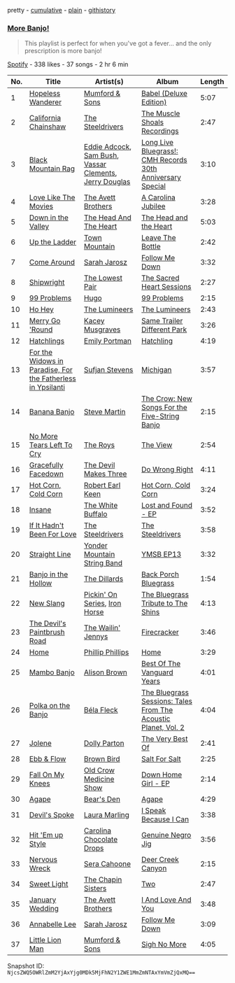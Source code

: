 pretty - [cumulative](/playlists/cumulative/1W2XJETQjFYdzT4GuhBHmS.md) - [plain](/playlists/plain/1W2XJETQjFYdzT4GuhBHmS) - [githistory](https://github.githistory.xyz/mackorone/spotify-playlist-archive/blob/main/playlists/plain/1W2XJETQjFYdzT4GuhBHmS)

### [More Banjo!](https://open.spotify.com/playlist/1W2XJETQjFYdzT4GuhBHmS)

> This playlist is perfect for when you've got a fever..\. and the only prescription is more banjo!

[Spotify](https://open.spotify.com/user/spotify) - 338 likes - 37 songs - 2 hr 6 min

| No. | Title | Artist(s) | Album | Length |
|---|---|---|---|---|
| 1 | [Hopeless Wanderer](https://open.spotify.com/track/2MyqLgJ8Ek3ElMJlFu9G3K) | [Mumford & Sons](https://open.spotify.com/artist/3gd8FJtBJtkRxdfbTu19U2) | [Babel \(Deluxe Edition\)](https://open.spotify.com/album/1SKwteICgxOCIoqtCUqpR6) | 5:07 |
| 2 | [California Chainshaw](https://open.spotify.com/track/2V0iY3RWF0AngxKR5ZJA8c) | [The Steeldrivers](https://open.spotify.com/artist/3bLSAQPeix7Xm2e5Gtn48R) | [The Muscle Shoals Recordings](https://open.spotify.com/album/2QOn9dnvjzhGZoH90eCFYI) | 2:47 |
| 3 | [Black Mountain Rag](https://open.spotify.com/track/1B4zObnZbdqUBjE7v6aWOK) | [Eddie Adcock](https://open.spotify.com/artist/40A1bNp59R6AdFC8IG7XoL), [Sam Bush](https://open.spotify.com/artist/3Fud2i8WgXSZCVmi961lXm), [Vassar Clements](https://open.spotify.com/artist/3kRUvBTtkaTGxDczyLC4fU), [Jerry Douglas](https://open.spotify.com/artist/4YgACLaoEjPl4kVZ5WmBN9) | [Long Live Bluegrass!: CMH Records 30th Anniversary Special](https://open.spotify.com/album/7fLU6QdxpWlHaIPzC01tUO) | 3:10 |
| 4 | [Love Like The Movies](https://open.spotify.com/track/4N8CZ0oF0Ia4tv8yfux0Y3) | [The Avett Brothers](https://open.spotify.com/artist/196lKsA13K3keVXMDFK66q) | [A Carolina Jubilee](https://open.spotify.com/album/3mxeKWIHzJShLJ2MbPYSFm) | 3:28 |
| 5 | [Down in the Valley](https://open.spotify.com/track/5Gtn8HgCAo0TUiaKKgP6us) | [The Head And The Heart](https://open.spotify.com/artist/0n94vC3S9c3mb2HyNAOcjg) | [The Head and the Heart](https://open.spotify.com/album/0xWfhCMYmaiCXtLOuyPoLF) | 5:03 |
| 6 | [Up the Ladder](https://open.spotify.com/track/2n5qZkNDDemn1veoksN32Z) | [Town Mountain](https://open.spotify.com/artist/5cudslRGWg0GsXaN79Wifs) | [Leave The Bottle](https://open.spotify.com/album/2cIBKspWE0xodJG5L0s3jr) | 2:42 |
| 7 | [Come Around](https://open.spotify.com/track/59Ox8HPvo4u2znbpQGUPhR) | [Sarah Jarosz](https://open.spotify.com/artist/6nFBonVf7Lqaj05R0v5VGJ) | [Follow Me Down](https://open.spotify.com/album/2cPpuYcfaL9t4CqPC8akAP) | 3:32 |
| 8 | [Shipwright](https://open.spotify.com/track/2OfdaVw1fGdoOSIFyfjVok) | [The Lowest Pair](https://open.spotify.com/artist/0q9jV5Ht9bBTX6pHgzRjRg) | [The Sacred Heart Sessions](https://open.spotify.com/album/2r1Q0zQTpWNP0SFNDxTBgK) | 2:27 |
| 9 | [99 Problems](https://open.spotify.com/track/4DeJh8QnlwWU6Rd6eTFjKB) | [Hugo](https://open.spotify.com/artist/3VSHFjwG94ubNcoST9hfxX) | [99 Problems](https://open.spotify.com/album/3TBDCjBYVFz61KeoSCen0V) | 2:15 |
| 10 | [Ho Hey](https://open.spotify.com/track/5BSndweF91KDqyxANsZcQH) | [The Lumineers](https://open.spotify.com/artist/16oZKvXb6WkQlVAjwo2Wbg) | [The Lumineers](https://open.spotify.com/album/155N1gV0cIFYaLiy3I5d83) | 2:43 |
| 11 | [Merry Go 'Round](https://open.spotify.com/track/5UDqWOgDdixYMAgAyNbpgh) | [Kacey Musgraves](https://open.spotify.com/artist/70kkdajctXSbqSMJbQO424) | [Same Trailer Different Park](https://open.spotify.com/album/6IGpQUt0KNi5rBUXZZOFI6) | 3:26 |
| 12 | [Hatchlings](https://open.spotify.com/track/1Lyx35A2tc1ctmt8jX2JeK) | [Emily Portman](https://open.spotify.com/artist/54AJMblioei5X7hlGg4U9K) | [Hatchling](https://open.spotify.com/album/7GvQJoASjgWs3bX8tuA8TT) | 4:19 |
| 13 | [For the Widows in Paradise, For the Fatherless in Ypsilanti](https://open.spotify.com/track/2vlAtG8OJdg8XW3Gh8CCZ2) | [Sufjan Stevens](https://open.spotify.com/artist/4MXUO7sVCaFgFjoTI5ox5c) | [Michigan](https://open.spotify.com/album/3plkEj2U2OQGOXwbxRmmrl) | 3:57 |
| 14 | [Banana Banjo](https://open.spotify.com/track/0jDbdPGKODhw2aLPBHheNK) | [Steve Martin](https://open.spotify.com/artist/1Bd4UVlqlaKEXYRG3wgrCK) | [The Crow: New Songs For the Five\-String Banjo](https://open.spotify.com/album/3R61oxnuAC6eHzbdNeLCTr) | 2:15 |
| 15 | [No More Tears Left To Cry](https://open.spotify.com/track/3ngrcMwKm0GdGcvrrb854f) | [The Roys](https://open.spotify.com/artist/1ET62Lxu5peZiAvgIKcnH6) | [The View](https://open.spotify.com/album/2rTyRh0DUadKdhPgaNd4jw) | 2:54 |
| 16 | [Gracefully Facedown](https://open.spotify.com/track/1Ppn5e9ounSzQ0ucVlfkRM) | [The Devil Makes Three](https://open.spotify.com/artist/63knPlGzLHTNDf1J78Fvte) | [Do Wrong Right](https://open.spotify.com/album/0fMFnSJdL2B63PYbpIAbrz) | 4:11 |
| 17 | [Hot Corn, Cold Corn](https://open.spotify.com/track/5TeQlkGxsSRLjxsvATa4KG) | [Robert Earl Keen](https://open.spotify.com/artist/1jjpkAHC8bd9fRFfgKyYLP) | [Hot Corn, Cold Corn](https://open.spotify.com/album/1v8aUMpCrmIyl5EBBkIkEH) | 3:24 |
| 18 | [Insane](https://open.spotify.com/track/55PHqEoziYl6U3v3Qm2OOt) | [The White Buffalo](https://open.spotify.com/artist/3ohcHMuUq1717s8AH17hfT) | [Lost and Found \- EP](https://open.spotify.com/album/6KYPCZ50GNlXAfq9daPfQe) | 3:52 |
| 19 | [If It Hadn't Been For Love](https://open.spotify.com/track/3aRq5YBcfGXPhIgtu8ANCB) | [The Steeldrivers](https://open.spotify.com/artist/3bLSAQPeix7Xm2e5Gtn48R) | [The Steeldrivers](https://open.spotify.com/album/27a8IpnnJ4OOK17zs2jf6X) | 3:58 |
| 20 | [Straight Line](https://open.spotify.com/track/1gY9JlvPoziwFfjs9nAfc0) | [Yonder Mountain String Band](https://open.spotify.com/artist/1ReHC2jB2DGoPbMYhzuFuO) | [YMSB EP13](https://open.spotify.com/album/0LrsT5wT9Y6lSutgvUzXi7) | 3:32 |
| 21 | [Banjo in the Hollow](https://open.spotify.com/track/3aJtHHAiq4HGM1FPtMDbLy) | [The Dillards](https://open.spotify.com/artist/3WAkTbMThUvVRq5keECFtS) | [Back Porch Bluegrass](https://open.spotify.com/album/3g3awNPtHQE1qcyBOTnlea) | 1:54 |
| 22 | [New Slang](https://open.spotify.com/track/2YcILFkmZHNi5qCqgP9F0R) | [Pickin' On Series](https://open.spotify.com/artist/6AEIKVwB27miPI3uJxM4Dw), [Iron Horse](https://open.spotify.com/artist/1v3CnxHAtLMfZW8v5dGj7t) | [The Bluegrass Tribute to The Shins](https://open.spotify.com/album/1Nl3ddmgHlbuFp1v7nCHIC) | 4:13 |
| 23 | [The Devil's Paintbrush Road](https://open.spotify.com/track/4iz0j0sXEpKvUV6zWyBSSL) | [The Wailin' Jennys](https://open.spotify.com/artist/331QVEZKK1yz5KhYiR2pBj) | [Firecracker](https://open.spotify.com/album/2UDTbcRmFVjrFnFSwmfe8z) | 3:46 |
| 24 | [Home](https://open.spotify.com/track/2ZQyksYO4zzhyHNcueL0CP) | [Phillip Phillips](https://open.spotify.com/artist/6p5JxpTc7USNnBnLzctyd4) | [Home](https://open.spotify.com/album/3ZZ8jN93SBl4v8lF79eVzS) | 3:29 |
| 25 | [Mambo Banjo](https://open.spotify.com/track/5T56pcPti5jyR1wkk3necz) | [Alison Brown](https://open.spotify.com/artist/01ts5a7R3WkeE2oKIouXEK) | [Best Of The Vanguard Years](https://open.spotify.com/album/0WEd2PpiPxuD8RX576wiWK) | 4:01 |
| 26 | [Polka on the Banjo](https://open.spotify.com/track/5qXi0qY4FgYFBtOTFBbzJl) | [Béla Fleck](https://open.spotify.com/artist/2ka8z2lwkcp13fG8Wyv3xU) | [The Bluegrass Sessions: Tales From The Acoustic Planet, Vol\. 2](https://open.spotify.com/album/34rQGJXHlECil6fZUIHm7q) | 4:04 |
| 27 | [Jolene](https://open.spotify.com/track/4uPy7xWRobevPQeRrEGlc0) | [Dolly Parton](https://open.spotify.com/artist/32vWCbZh0xZ4o9gkz4PsEU) | [The Very Best Of](https://open.spotify.com/album/4tiugeQTnIJLzDHkWHYs7d) | 2:41 |
| 28 | [Ebb & Flow](https://open.spotify.com/track/4zC2HgUsuIxn2OS8e9PUVy) | [Brown Bird](https://open.spotify.com/artist/5zzbSFZMVpvxSlWAkqqtHP) | [Salt For Salt](https://open.spotify.com/album/0SVsGgGApRYVXP466ywwsC) | 2:25 |
| 29 | [Fall On My Knees](https://open.spotify.com/track/3KfbOr4e59w9vxmoIH23On) | [Old Crow Medicine Show](https://open.spotify.com/artist/4DBi4EYXgiqbkxvWUXUzMi) | [Down Home Girl \- EP](https://open.spotify.com/album/7viKmi3CRdgPBUKaUi6MXh) | 2:14 |
| 30 | [Agape](https://open.spotify.com/track/6nLzJ8T2TP4vf7Bfm3Kcd2) | [Bear's Den](https://open.spotify.com/artist/0nJaMZM8paoA5HEUTUXPqi) | [Agape](https://open.spotify.com/album/7bt5WFvrdPNZTSnzHgAAt8) | 4:29 |
| 31 | [Devil's Spoke](https://open.spotify.com/track/4juAgY220gZ7YZ2ECX49tW) | [Laura Marling](https://open.spotify.com/artist/7B2edU3Q7btJoNsoHCNohM) | [I Speak Because I Can](https://open.spotify.com/album/2OBWLdVGBOOHSV6LCyzfdQ) | 3:38 |
| 32 | [Hit 'Em up Style](https://open.spotify.com/track/4YHbtlzMsnXTTcUqRsQv5D) | [Carolina Chocolate Drops](https://open.spotify.com/artist/6H8Sj9gFyDYJ3T63LA3DKz) | [Genuine Negro Jig](https://open.spotify.com/album/1rBoQHXoY63bjxipolXzsh) | 3:56 |
| 33 | [Nervous Wreck](https://open.spotify.com/track/0cw7DLTFKivPPv52swEbej) | [Sera Cahoone](https://open.spotify.com/artist/3wC39cIBlyNFSP8bO84FCJ) | [Deer Creek Canyon](https://open.spotify.com/album/4GeDpeYkgfCmXSvJ3ymMmb) | 2:15 |
| 34 | [Sweet Light](https://open.spotify.com/track/4waw7qjGkNxO9tnEqZ7qKi) | [The Chapin Sisters](https://open.spotify.com/artist/6t28TiXfX7V14H4hAxBarM) | [Two](https://open.spotify.com/album/5mWWDd7XHbzMzD7OYl0geu) | 2:47 |
| 35 | [January Wedding](https://open.spotify.com/track/4agZCOTdZDD4r33mPPDy8b) | [The Avett Brothers](https://open.spotify.com/artist/196lKsA13K3keVXMDFK66q) | [I And Love And You](https://open.spotify.com/album/2PPFtYUnnqMYflIEn3b7ON) | 3:48 |
| 36 | [Annabelle Lee](https://open.spotify.com/track/0ZVO3u5AqUmAWdaxCaNI9Z) | [Sarah Jarosz](https://open.spotify.com/artist/6nFBonVf7Lqaj05R0v5VGJ) | [Follow Me Down](https://open.spotify.com/album/2cPpuYcfaL9t4CqPC8akAP) | 3:09 |
| 37 | [Little Lion Man](https://open.spotify.com/track/1YER6GeCM2IBftKjbxAe1U) | [Mumford & Sons](https://open.spotify.com/artist/3gd8FJtBJtkRxdfbTu19U2) | [Sigh No More](https://open.spotify.com/album/4EnpeGmIkEf8nAaBLLTBZn) | 4:05 |

Snapshot ID: `NjcsZWQ5OWRlZmM2YjAxYjg0MDk5MjFhN2Y1ZWE1MmZmNTAxYmVmZjQxMQ==`
